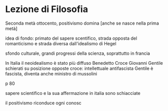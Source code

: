 # Lezione di Filosofia

Seconda metà ottocento, positivismo domina [anche se nasce nella prima metà]

idea di fondo: primato del sapere scentifico, strada opposta del romanticismo e strada diversa dall'idealismo di Hegel

sfondo culturale, grandi progressi della scienza, soprattutto in francia

In Italia il neoidealismo è stato più diffuso
Benedetto Croce 
Giovanni Gentile
schierati su posizione opposte
croce: intellettuale antifascista
Gentile è fascista, diventa anche ministro di mussolini

p 80


sapere scientifico e la sua affermazione in italia sono schiacciate


il positivismo riconduce ogni conosc
<!--stackedit_data:
eyJoaXN0b3J5IjpbNzUwMzg1MzI4XX0=
-->